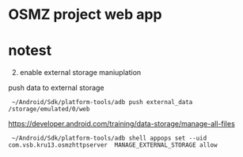 # OSMZ project web app


# notest


2. enable external storage maniuplation

push data to external storage

```
 ~/Android/Sdk/platform-tools/adb push external_data /storage/emulated/0/web

```

https://developer.android.com/training/data-storage/manage-all-files

```
 ~/Android/Sdk/platform-tools/adb shell appops set --uid com.vsb.kru13.osmzhttpserver  MANAGE_EXTERNAL_STORAGE allow
```
